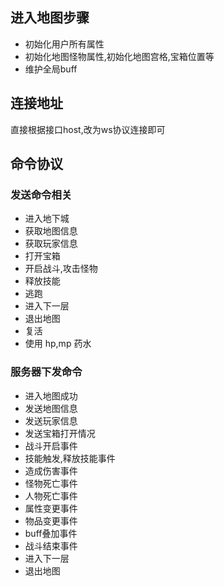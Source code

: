 ## 进入地图步骤
- 初始化用户所有属性
- 初始化地图怪物属性,初始化地图宫格,宝箱位置等
- 维护全局buff

## 连接地址
直接根据接口host,改为ws协议连接即可

## 命令协议
### 发送命令相关
- 进入地下城
- 获取地图信息
- 获取玩家信息 
- 打开宝箱
- 开启战斗,攻击怪物
- 释放技能
- 逃跑
- 进入下一层
- 退出地图
- 复活
- 使用 hp,mp 药水

### 服务器下发命令
- 进入地图成功
- 发送地图信息
- 发送玩家信息
- 发送宝箱打开情况
- 战斗开启事件
- 技能触发,释放技能事件
- 造成伤害事件
- 怪物死亡事件
- 人物死亡事件
- 属性变更事件
- 物品变更事件
- buff叠加事件
- 战斗结束事件
- 进入下一层
- 退出地图

### 
